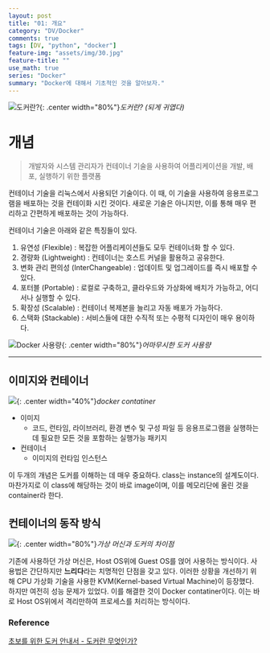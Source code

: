```yaml
---
layout: post
title: "01: 개요"
category: "DV/Docker"
comments: true
tags: [DV, "python", "docker"]
feature-img: "assets/img/30.jpg"
feature-title: ""
use_math: true
series: "Docker"
summary: "Docker에 대해서 기초적인 것을 알아보자."
---
```


![도커란?](https://subicura.com/assets/article_images/2017-01-19-docker-guide-for-beginners-1/docker-works.png){: .center width="80%"}_도커란? (되게 귀엽다)_

# 개념

> 개발자와 시스템 관리자가 컨테이너 기술을 사용하여 어플리케이션을 개발, 배포, 실행하기 위한 플랫폼

컨테이너 기술을 리눅스에서 사용되던 기술이다. 이 때, 이 기술을 사용하여 응용프로그램을 배포하는 것을 컨테이화 시킨 것이다. 새로운 기술은 아니지만, 이를 통해 매우 편리하고 간편하게 배포하는 것이 가능하다.

컨테이너 기술은 아래와 같은 특징들이 있다.

1. 유연성 (Flexible) : 복잡한 어플리케이션들도 모두 컨테이너화 할 수 있다.
2. 경량화 (Lightweight) : 컨테이너는 호스트 커널을 활용하고 공유한다.
3. 변화 관리 편의성 (InterChangeable) : 업데이트 및 업그레이드를 즉시 배포할 수 있다.
4. 포터블 (Portable) : 로컬로 구축하고, 클라우드와 가상화에 배치가 가능하고, 어디서나 실행할 수 있다.
5. 확장성 (Scalable) : 컨테이너 복제본을 늘리고 자동 배포가 가능하다.
6. 스택화 (Stackable) : 서비스들에 대한 수직적 또는 수평적 디자인이 매우 용이하다.

![Docker 사용량](https://i1.wp.com/www.docker.com/blog/wp-content/uploads/2020/07/Mainstream-and-Growing.png?resize=1110%2C740&ssl=1){: .center width="80%"}_어마무시한 도커 사용량_

---

## 이미지와 컨테이너

![](https://www.docker.com/sites/default/files/social/docker_facebook_share.png){: .center width="40%"}_docker contatiner_

- 이미지
  - 코드, 런타임, 라이브러리, 환경 변수 및 구성 파일 등 응용프로그램을 실행하는 데 필요한 모든 것을 포함하는 실행가능 패키지
- 컨테이너
  - 이미지의 런타임 인스턴스

이 두개의 개념은 도커를 이해하는 데 매우 중요하다. class는 instance의 설계도이다. 마찬가지로 이 class에 해당하는 것이 바로 image이며, 이를 메모리단에 올린 것을 container라 한다.

## 컨테이너의 동작 방식

![](https://subicura.com/assets/article_images/2017-01-19-docker-guide-for-beginners-1/vm-vs-docker.png){: .center width="80%"}_가상 머신과 도커의 차이점_

기존에 사용하던 가상 머신은, Host OS위에 Guest OS를 얹어 사용하는 방식이다. 사용법은 간단하지만 **느리다**라는 치명적인 단점을 갖고 있다.
이러한 상황을 개선하기 위해 CPU 가상화 기술을 사용한 KVM(Kernel-based Virtual Machine)이 등장했다. 하지만 여전히 성능 문제가 있었다. 이를 해결한 것이 Docker contatiner이다. 이는 바로 Host OS위에서 격리만하여 프로세스를 처리하는 방식이다.

### Reference

[초보를 위한 도커 안내서 - 도커란 무엇인가?](https://subicura.com/2017/01/19/docker-guide-for-beginners-1.html)
